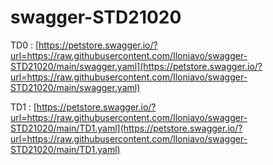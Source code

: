 # swagger-STD21020

TD0 : [https://petstore.swagger.io/?url=https://raw.githubusercontent.com/Iloniavo/swagger-STD21020/main/swagger.yaml](https://petstore.swagger.io/?url=https://raw.githubusercontent.com/Iloniavo/swagger-STD21020/main/swagger.yaml)

TD1 : [https://petstore.swagger.io/?url=https://raw.githubusercontent.com/Iloniavo/swagger-STD21020/main/TD1.yaml](https://petstore.swagger.io/?url=https://raw.githubusercontent.com/Iloniavo/swagger-STD21020/main/TD1.yaml)
